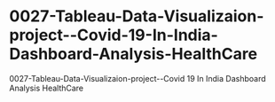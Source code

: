 # 0027-Tableau-Data-Visualizaion-project--Covid-19-In-India-Dashboard-Analysis-HealthCare
0027-Tableau-Data-Visualizaion-project--Covid 19 In India Dashboard Analysis HealthCare
